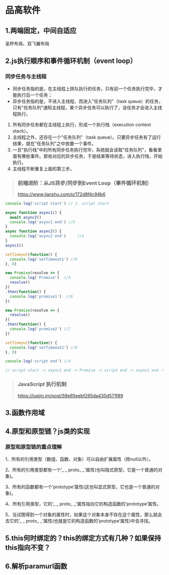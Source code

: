 # 品高软件

## 1.两端固定，中间自适应

圣杯布局、双飞翼布局



## 2.js执行顺序和事件循环机制（event loop）



### 同步任务与主线程

- 同步任务指的是，在主线程上排队执行的任务，只有前一个任务执行完毕，才能执行后一个任务；
- 异步任务指的是，不进入主线程、而进入"任务队列"（task queue）的任务，只有"任务队列"通知主线程，某个异步任务可以执行了，该任务才会进入主线程执行。



1. 所有同步任务都在主线程上执行，形成一个执行栈（execution context stack）。
2. 主线程之外，还存在一个"任务队列"（task queue）。只要异步任务有了运行结果，就在"任务队列"之中放置一个事件。
3. 一旦"执行栈"中的所有同步任务执行完毕，系统就会读取"任务队列"，看看里面有哪些事件。那些对应的异步任务，于是结束等待状态，进入执行栈，开始执行。
4. 主线程不断重复上面的第三步。



> ### 前端进阶：从JS异步/同步到Event Loop（事件循环机制）
>
> https://www.jianshu.com/p/172d8f4c94b6



```javascript
console.log('script start') // 1. script start

async function async1() {
  await async2()
  console.log('async1 end') //5
}
async function async2() {
  console.log('async2 end')		//2
}
async1()

setTimeout(function() {
  console.log('setTimeout1') //8
}, 0)

new Promise(resolve => {
  console.log('Promise')  //3
  resolve()
})
.then(function() {
  console.log('promise1')  //6
})

new Promise(resolve => {
  resolve()
})
.then(function() {
  console.log('promise2') //7
})

setTimeout(function() {
  console.log('setTimeout2') //9
}, 0)

console.log('script end') //4

// script start -> async2 end -> Promise -> script end -> async1 end -> promise1 -> promise2 -> setTimeout1 -> setTimeout2
```



> ### JavaScript 执行机制
>
> https://juejin.im/post/59e85eebf265da430d571f89



## 3.函数作用域



## 4.原型和原型链？js类的实现



### 原型和原型链的重点理解

1、所有的引用类型（数组、函数、对象）可以自由扩展属性（除null以外）。

2、所有的引用类型都有一个’_ _ proto_ _'属性(也叫隐式原型，它是一个普通的对象)。

3、所有的函数都有一个’prototype’属性(这也叫显式原型，它也是一个普通的对象)。

4、所有引用类型，它的’_ _ proto_ _'属性指向它的构造函数的’prototype’属性。

5、当试图得到一个对象的属性时，如果这个对象本身不存在这个属性，那么就会去它的’_ _ proto_ _'属性(也就是它的构造函数的’prototype’属性)中去寻找。







## 5.this何时绑定的？this的绑定方式有几种？如果保持this指向不变？





## 6.解析paramurl函数